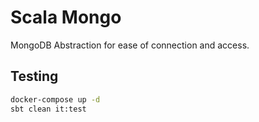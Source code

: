 # Scala Mongo

MongoDB Abstraction for ease of connection and access.

## Testing
```bash
docker-compose up -d
sbt clean it:test
```
